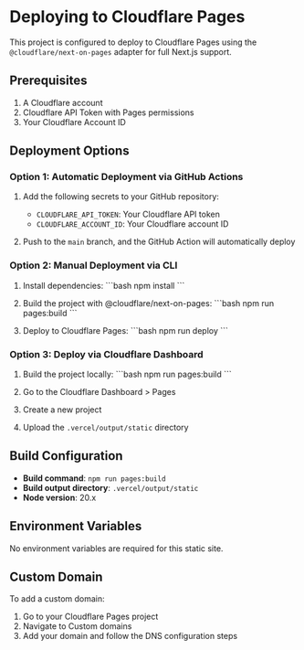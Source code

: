 # Deploying to Cloudflare Pages

This project is configured to deploy to Cloudflare Pages using the `@cloudflare/next-on-pages` adapter for full Next.js support.

## Prerequisites

1. A Cloudflare account
2. Cloudflare API Token with Pages permissions
3. Your Cloudflare Account ID

## Deployment Options

### Option 1: Automatic Deployment via GitHub Actions

1. Add the following secrets to your GitHub repository:
   - `CLOUDFLARE_API_TOKEN`: Your Cloudflare API token
   - `CLOUDFLARE_ACCOUNT_ID`: Your Cloudflare account ID

2. Push to the `main` branch, and the GitHub Action will automatically deploy

### Option 2: Manual Deployment via CLI

1. Install dependencies:
   \`\`\`bash
   npm install
   \`\`\`

2. Build the project with @cloudflare/next-on-pages:
   \`\`\`bash
   npm run pages:build
   \`\`\`

3. Deploy to Cloudflare Pages:
   \`\`\`bash
   npm run deploy
   \`\`\`

### Option 3: Deploy via Cloudflare Dashboard

1. Build the project locally:
   \`\`\`bash
   npm run pages:build
   \`\`\`

2. Go to the Cloudflare Dashboard > Pages
3. Create a new project
4. Upload the `.vercel/output/static` directory

## Build Configuration

- **Build command**: `npm run pages:build`
- **Build output directory**: `.vercel/output/static`
- **Node version**: 20.x

## Environment Variables

No environment variables are required for this static site.

## Custom Domain

To add a custom domain:
1. Go to your Cloudflare Pages project
2. Navigate to Custom domains
3. Add your domain and follow the DNS configuration steps
